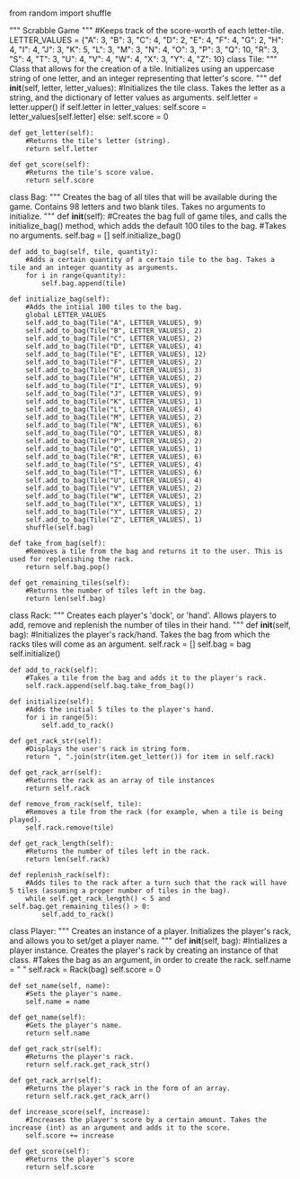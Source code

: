 from random import shuffle

"""
Scrabble Game
"""
#Keeps track of the score-worth of each letter-tile.
LETTER_VALUES = {"A": 3,
                 "B": 3,
                 "C": 4,
                 "D": 2,
                 "E": 4,
                 "F": 4,
                 "G": 2,
                 "H": 4,
                 "I": 4,
                 "J": 3,
                 "K": 5,
                 "L": 3,
                 "M": 3,
                 "N": 4,
                 "O": 3,
                 "P": 3,
                 "Q": 10,
                 "R": 3,
                 "S": 4,
                 "T": 3,
                 "U": 4,
                 "V": 4,
                 "W": 4,
                 "X": 3,
                 "Y": 4,
                 "Z": 10}
class Tile:
    """
    Class that allows for the creation of a tile. Initializes using an uppercase string of one letter,
    and an integer representing that letter's score.
    """
    def __init__(self, letter, letter_values):
        #Initializes the tile class. Takes the letter as a string, and the dictionary of letter values as arguments.
        self.letter = letter.upper()
        if self.letter in letter_values:
            self.score = letter_values[self.letter]
        else:
            self.score = 0

    def get_letter(self):
        #Returns the tile's letter (string).
        return self.letter

    def get_score(self):
        #Returns the tile's score value.
        return self.score
class Bag:
    """
    Creates the bag of all tiles that will be available during the game. Contains 98 letters and two blank tiles.
    Takes no arguments to initialize.
    """
    def __init__(self):
        #Creates the bag full of game tiles, and calls the initialize_bag() method, which adds the default 100 tiles to the bag.
        #Takes no arguments.
        self.bag = []
        self.initialize_bag()

    def add_to_bag(self, tile, quantity):
        #Adds a certain quantity of a certain tile to the bag. Takes a tile and an integer quantity as arguments.
        for i in range(quantity):
            self.bag.append(tile)

    def initialize_bag(self):
        #Adds the intiial 100 tiles to the bag.
        global LETTER_VALUES
        self.add_to_bag(Tile("A", LETTER_VALUES), 9)
        self.add_to_bag(Tile("B", LETTER_VALUES), 2)
        self.add_to_bag(Tile("C", LETTER_VALUES), 2)
        self.add_to_bag(Tile("D", LETTER_VALUES), 4)
        self.add_to_bag(Tile("E", LETTER_VALUES), 12)
        self.add_to_bag(Tile("F", LETTER_VALUES), 2)
        self.add_to_bag(Tile("G", LETTER_VALUES), 3)
        self.add_to_bag(Tile("H", LETTER_VALUES), 2)
        self.add_to_bag(Tile("I", LETTER_VALUES), 9)
        self.add_to_bag(Tile("J", LETTER_VALUES), 9)
        self.add_to_bag(Tile("K", LETTER_VALUES), 1)
        self.add_to_bag(Tile("L", LETTER_VALUES), 4)
        self.add_to_bag(Tile("M", LETTER_VALUES), 2)
        self.add_to_bag(Tile("N", LETTER_VALUES), 6)
        self.add_to_bag(Tile("O", LETTER_VALUES), 8)
        self.add_to_bag(Tile("P", LETTER_VALUES), 2)
        self.add_to_bag(Tile("Q", LETTER_VALUES), 1)
        self.add_to_bag(Tile("R", LETTER_VALUES), 6)
        self.add_to_bag(Tile("S", LETTER_VALUES), 4)
        self.add_to_bag(Tile("T", LETTER_VALUES), 6)
        self.add_to_bag(Tile("U", LETTER_VALUES), 4)
        self.add_to_bag(Tile("V", LETTER_VALUES), 2)
        self.add_to_bag(Tile("W", LETTER_VALUES), 2)
        self.add_to_bag(Tile("X", LETTER_VALUES), 1)
        self.add_to_bag(Tile("Y", LETTER_VALUES), 2)
        self.add_to_bag(Tile("Z", LETTER_VALUES), 1)
        shuffle(self.bag)

    def take_from_bag(self):
        #Removes a tile from the bag and returns it to the user. This is used for replenishing the rack.
        return self.bag.pop()

    def get_remaining_tiles(self):
        #Returns the number of tiles left in the bag.
        return len(self.bag)
        
  class Rack:
    """
    Creates each player's 'dock', or 'hand'. Allows players to add, remove and replenish the number of tiles in their hand.
    """
    def __init__(self, bag):
        #Initializes the player's rack/hand. Takes the bag from which the racks tiles will come as an argument.
        self.rack = []
        self.bag = bag
        self.initialize()

    def add_to_rack(self):
        #Takes a tile from the bag and adds it to the player's rack.
        self.rack.append(self.bag.take_from_bag())

    def initialize(self):
        #Adds the initial 5 tiles to the player's hand.
        for i in range(5):
            self.add_to_rack()

    def get_rack_str(self):
        #Displays the user's rack in string form.
        return ", ".join(str(item.get_letter()) for item in self.rack)

    def get_rack_arr(self):
        #Returns the rack as an array of tile instances
        return self.rack

    def remove_from_rack(self, tile):
        #Removes a tile from the rack (for example, when a tile is being played).
        self.rack.remove(tile)

    def get_rack_length(self):
        #Returns the number of tiles left in the rack.
        return len(self.rack)

    def replenish_rack(self):
        #Adds tiles to the rack after a turn such that the rack will have 5 tiles (assuming a proper number of tiles in the bag).
        while self.get_rack_length() < 5 and self.bag.get_remaining_tiles() > 0:
            self.add_to_rack()
  
  class Player:
    """
    Creates an instance of a player. Initializes the player's rack, and allows you to set/get a player name.
    """
    def __init__(self, bag):
        #Intializes a player instance. Creates the player's rack by creating an instance of that class.
        #Takes the bag as an argument, in order to create the rack.
        self.name = " "
        self.rack = Rack(bag)
        self.score = 0

    def set_name(self, name):
        #Sets the player's name.
        self.name = name

    def get_name(self):
        #Gets the player's name.
        return self.name

    def get_rack_str(self):
        #Returns the player's rack.
        return self.rack.get_rack_str()

    def get_rack_arr(self):
        #Returns the player's rack in the form of an array.
        return self.rack.get_rack_arr()

    def increase_score(self, increase):
        #Increases the player's score by a certain amount. Takes the increase (int) as an argument and adds it to the score.
        self.score += increase

    def get_score(self):
        #Returns the player's score
        return self.score
        
        

            
                 
   
                


